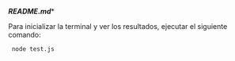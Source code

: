 ***README.md****

Para inicializar la terminal y ver los resultados, ejecutar el siguiente comando: 

     node test.js

